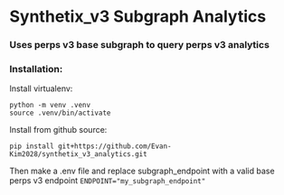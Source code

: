 # Synthetix_v3 Subgraph Analytics

### Uses perps v3 base subgraph to query perps v3 analytics

### Installation:

Install virtualenv:

```
python -m venv .venv
source .venv/bin/activate
```

Install from github source:

`pip install git+https://github.com/Evan-Kim2028/synthetix_v3_analytics.git`

Then make a .env file and replace subgraph_endpoint with a valid base perps v3 endpoint `ENDPOINT="my_subgraph_endpoint"`
